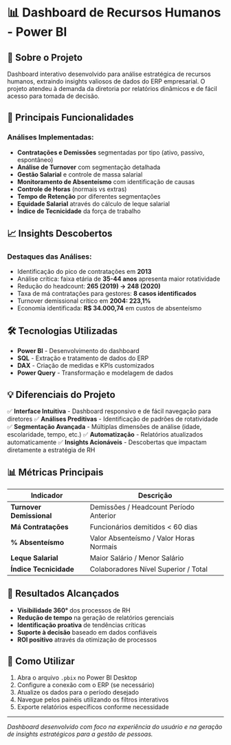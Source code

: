 # 📊 Dashboard de Recursos Humanos - Power BI

## 🎯 Sobre o Projeto

Dashboard interativo desenvolvido para análise estratégica de recursos humanos, extraindo insights valiosos de dados do ERP empresarial. O projeto atendeu à demanda da diretoria por relatórios dinâmicos e de fácil acesso para tomada de decisão.

## 🚀 Principais Funcionalidades

### Análises Implementadas:
- **Contratações e Demissões** segmentadas por tipo (ativo, passivo, espontâneo)
- **Análise de Turnover** com segmentação detalhada
- **Gestão Salarial** e controle de massa salarial
- **Monitoramento de Absenteísmo** com identificação de causas
- **Controle de Horas** (normais vs extras)
- **Tempo de Retenção** por diferentes segmentações
- **Equidade Salarial** através do cálculo de leque salarial
- **Índice de Tecnicidade** da força de trabalho

## 📈 Insights Descobertos

### Destaques das Análises:
- Identificação do pico de contratações em **2013**
- Análise crítica: faixa etária de **35-44 anos** apresenta maior rotatividade
- Redução do headcount: **265 (2019) → 248 (2020)**
- Taxa de má contratações para gestores: **8 casos identificados**
- Turnover demissional crítico em **2004: 223,1%**
- Economia identificada: **R$ 34.000,74** em custos de absenteísmo

## 🛠️ Tecnologias Utilizadas

- **Power BI** - Desenvolvimento do dashboard
- **SQL** - Extração e tratamento de dados do ERP
- **DAX** - Criação de medidas e KPIs customizados
- **Power Query** - Transformação e modelagem de dados

## 💡 Diferenciais do Projeto

✅ **Interface Intuitiva** - Dashboard responsivo e de fácil navegação para diretores
✅ **Análises Preditivas** - Identificação de padrões de rotatividade
✅ **Segmentação Avançada** - Múltiplas dimensões de análise (idade, escolaridade, tempo, etc.)
✅ **Automatização** - Relatórios atualizados automaticamente
✅ **Insights Acionáveis** - Descobertas que impactam diretamente a estratégia de RH

## 📊 Métricas Principais

| Indicador | Descrição |
|-----------|-----------|
| **Turnover Demissional** | Demissões / Headcount Período Anterior |
| **Má Contratações** | Funcionários demitidos < 60 dias |
| **% Absenteísmo** | Valor Absenteísmo / Valor Horas Normais |
| **Leque Salarial** | Maior Salário / Menor Salário |
| **Índice Tecnicidade** | Colaboradores Nível Superior / Total |

## 🎯 Resultados Alcançados

- **Visibilidade 360°** dos processos de RH
- **Redução de tempo** na geração de relatórios gerenciais
- **Identificação proativa** de tendências críticas
- **Suporte à decisão** baseado em dados confiáveis
- **ROI positivo** através da otimização de processos

## 📱 Como Utilizar

1. Abra o arquivo `.pbix` no Power BI Desktop
2. Configure a conexão com o ERP (se necessário)
3. Atualize os dados para o período desejado
4. Navegue pelos painéis utilizando os filtros interativos
5. Exporte relatórios específicos conforme necessidade

---

*Dashboard desenvolvido com foco na experiência do usuário e na geração de insights estratégicos para a gestão de pessoas.*